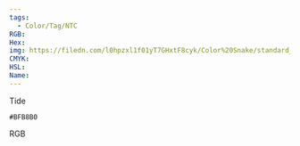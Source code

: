 ```yaml
---
tags:
  - Color/Tag/NTC
RGB:
Hex:
img: https://filedn.com/l0hpzxl1f01yT7GHxtF8cyk/Color%20Snake/standard_csv_to_svg/%23/BFB8B0.svg
CMYK:
HSL:
Name:
---
```

Tide
```palette
#BFB8B0
```
RGB
